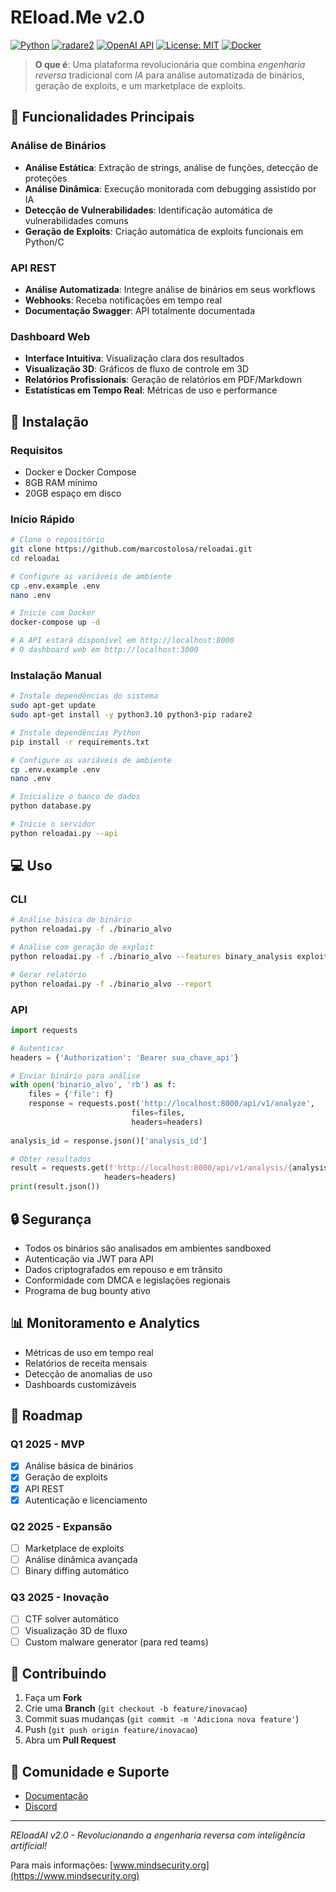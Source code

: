 # REload.Me v2.0 

[![Python](https://img.shields.io/badge/Python-3.8%2B-green)](https://www.python.org/downloads/release/python-380/) [![radare2](https://img.shields.io/badge/radare2-%F0%9F%94%AE-red)](https://github.com/radareorg/radare2) [![OpenAI API](https://img.shields.io/badge/OpenAI-API-blue)](https://platform.openai.com/docs/introduction) [![License: MIT](https://img.shields.io/badge/License-MIT-yellow.svg)](https://opensource.org/licenses/MIT) [![Docker](https://img.shields.io/badge/Docker-Ready-blue)](https://www.docker.com/)

> **O que é**: Uma plataforma revolucionária que combina _engenharia reversa_ tradicional com _IA_ para análise automatizada de binários, geração de exploits, e um marketplace de exploits.

## 🚀 Funcionalidades Principais

### Análise de Binários
- **Análise Estática**: Extração de strings, análise de funções, detecção de proteções
- **Análise Dinâmica**: Execução monitorada com debugging assistido por IA
- **Detecção de Vulnerabilidades**: Identificação automática de vulnerabilidades comuns
- **Geração de Exploits**: Criação automática de exploits funcionais em Python/C

### API REST
- **Análise Automatizada**: Integre análise de binários em seus workflows
- **Webhooks**: Receba notificações em tempo real
- **Documentação Swagger**: API totalmente documentada

### Dashboard Web
- **Interface Intuitiva**: Visualização clara dos resultados
- **Visualização 3D**: Gráficos de fluxo de controle em 3D
- **Relatórios Profissionais**: Geração de relatórios em PDF/Markdown
- **Estatísticas em Tempo Real**: Métricas de uso e performance

## 🏁 Instalação

### Requisitos
- Docker e Docker Compose
- 8GB RAM mínimo
- 20GB espaço em disco

### Início Rápido
```bash
# Clone o repositório
git clone https://github.com/marcostolosa/reloadai.git
cd reloadai

# Configure as variáveis de ambiente
cp .env.example .env
nano .env

# Inicie com Docker
docker-compose up -d

# A API estará disponível em http://localhost:8000
# O dashboard web em http://localhost:3000
```

### Instalação Manual
```bash
# Instale dependências do sistema
sudo apt-get update
sudo apt-get install -y python3.10 python3-pip radare2

# Instale dependências Python
pip install -r requirements.txt

# Configure as variáveis de ambiente
cp .env.example .env
nano .env

# Inicialize o banco de dados
python database.py

# Inicie o servidor
python reloadai.py --api
```

## 💻 Uso

### CLI
```bash
# Análise básica de binário
python reloadai.py -f ./binario_alvo

# Análise com geração de exploit
python reloadai.py -f ./binario_alvo --features binary_analysis exploit_generation

# Gerar relatório
python reloadai.py -f ./binario_alvo --report
```

### API
```python
import requests

# Autenticar
headers = {'Authorization': 'Bearer sua_chave_api'}

# Enviar binário para análise
with open('binario_alvo', 'rb') as f:
    files = {'file': f}
    response = requests.post('http://localhost:8000/api/v1/analyze', 
                           files=files, 
                           headers=headers)
    
analysis_id = response.json()['analysis_id']

# Obter resultados
result = requests.get(f'http://localhost:8000/api/v1/analysis/{analysis_id}', 
                     headers=headers)
print(result.json())
```

## 🔒 Segurança

- Todos os binários são analisados em ambientes sandboxed
- Autenticação via JWT para API
- Dados criptografados em repouso e em trânsito
- Conformidade com DMCA e legislações regionais
- Programa de bug bounty ativo

## 📊 Monitoramento e Analytics

- Métricas de uso em tempo real
- Relatórios de receita mensais
- Detecção de anomalias de uso
- Dashboards customizáveis

## 🚦 Roadmap

### Q1 2025 - MVP
- [x] Análise básica de binários
- [x] Geração de exploits
- [x] API REST
- [x] Autenticação e licenciamento

### Q2 2025 - Expansão
- [ ] Marketplace de exploits
- [ ] Análise dinâmica avançada
- [ ] Binary diffing automático

### Q3 2025 - Inovação
- [ ] CTF solver automático
- [ ] Visualização 3D de fluxo
- [ ] Custom malware generator (para red teams)

## 🤝 Contribuindo

1. Faça um **Fork**
2. Crie uma **Branch** (`git checkout -b feature/inovacao`)
3. Commit suas mudanças (`git commit -m 'Adiciona nova feature'`)
4. Push (`git push origin feature/inovacao`)
5. Abra um **Pull Request**

## 🌟 Comunidade e Suporte

- [Documentação](#)
- [Discord](#)

---

*REloadAI v2.0 - Revolucionando a engenharia reversa com inteligência artificial!*

Para mais informações: [www.mindsecurity.org](https://www.mindsecurity.org)